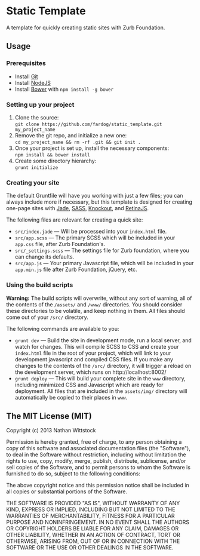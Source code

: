 Static Template
===============

A template for quickly creating static sites with Zurb Foundation.

Usage
-----

### Prerequisites

- Install [Git](http://git-scm.com/)
- Install [NodeJS](http://nodejs.org)
- Install [Bower](http://bower.io/) with `npm install -g bower`

### Setting up your project

1. Clone the source:  
`git clone https://github.com/fardog/static_template.git my_project_name`
2. Remove the git repo, and initialize a new one:  
`cd my_project_name && rm -rf .git && git init .`
3. Once your project is set up, install the necessary components:  
`npm install && bower install`
4. Create some directory hierarchy:  
`grunt initialize`

### Creating your site

The default Gruntfile will have you working with just a few files; you can always include more if necessary, but this template is designed for creating one-page sites with [Jade](http://jade-lang.com/), [SASS](http://sass-lang.com/), [Knockout](http://knockoutjs.com/), and [RetinaJS](http://retinajs.com/).

The following files are relevant for creating a quick site:

- `src/index.jade` — Will be processed into your `index.html` file.
- `src/app.scss` — The primary SCSS which will be included in your `app.css` file, after Zurb Foundation's.
- `src/_settings.scss` — The settings file for Zurb foundation, where you can change its defaults.
- `src/app.js` — Your primary Javascript file, which will be included in your `app.min.js` file after Zurb Foundation, jQuery, etc.

### Using the build scripts

**Warning:** The build scripts will overwrite, without any sort of warning, all of the contents of the `/assets/` and `/www/` directories. You should consider these directories to be volatile, and keep nothing in them. All files should come out of your `/src/` directory.

The following commands are available to you:

- `grunt dev` — Build the site in development mode, run a local server, and watch for changes. This will compile SCSS to CSS and create your `index.html` file in the root of your project, which will link to your development javascript and compiled CSS files. If you make any changes to the contents of the `/src/` directory, it will trigger a reload on the development server, which runs on http://localhost:8002/
- `grunt deploy` — This will build your complete site in the `www` directory, including minimized CSS and Javascript which are ready for deployment. All files that are included in the `assets/img/` directory will automatically be copied to their places in `www`.


The MIT License (MIT)
---------------------

Copyright (c) 2013 Nathan Wittstock

Permission is hereby granted, free of charge, to any person obtaining a copy of
this software and associated documentation files (the "Software"), to deal in
the Software without restriction, including without limitation the rights to
use, copy, modify, merge, publish, distribute, sublicense, and/or sell copies of
the Software, and to permit persons to whom the Software is furnished to do so,
subject to the following conditions:

The above copyright notice and this permission notice shall be included in all
copies or substantial portions of the Software.

THE SOFTWARE IS PROVIDED "AS IS", WITHOUT WARRANTY OF ANY KIND, EXPRESS OR
IMPLIED, INCLUDING BUT NOT LIMITED TO THE WARRANTIES OF MERCHANTABILITY, FITNESS
FOR A PARTICULAR PURPOSE AND NONINFRINGEMENT. IN NO EVENT SHALL THE AUTHORS OR
COPYRIGHT HOLDERS BE LIABLE FOR ANY CLAIM, DAMAGES OR OTHER LIABILITY, WHETHER
IN AN ACTION OF CONTRACT, TORT OR OTHERWISE, ARISING FROM, OUT OF OR IN
CONNECTION WITH THE SOFTWARE OR THE USE OR OTHER DEALINGS IN THE SOFTWARE.
